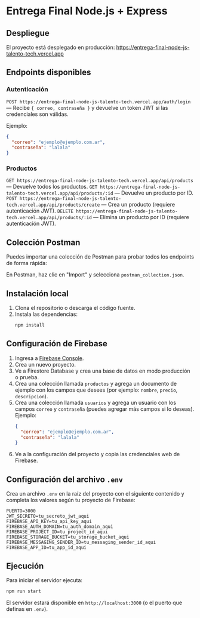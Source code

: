 # Entrega Final Node.js + Express

## Despliegue

El proyecto está desplegado en producción: https://entrega-final-node-js-talento-tech.vercel.app

## Endpoints disponibles

### Autenticación

`POST https://entrega-final-node-js-talento-tech.vercel.app/auth/login` — Recibe `{ correo, contraseña }` y devuelve un token JWT si las credenciales son válidas.

Ejemplo:

```json
{
  "correo": "ejemplo@ejemplo.com.ar",
  "contraseña": "lalala"
}
```

### Productos

`GET https://entrega-final-node-js-talento-tech.vercel.app/api/products` — Devuelve todos los productos.
`GET https://entrega-final-node-js-talento-tech.vercel.app/api/products/:id` — Devuelve un producto por ID.
`POST https://entrega-final-node-js-talento-tech.vercel.app/api/products/create` — Crea un producto (requiere autenticación JWT).
`DELETE https://entrega-final-node-js-talento-tech.vercel.app/api/products/:id` — Elimina un producto por ID (requiere autenticación JWT).

## Colección Postman

Puedes importar una colección de Postman para probar todos los endpoints de forma rápida:

En Postman, haz clic en "Import" y selecciona `postman_collection.json`.

## Instalación local

1. Clona el repositorio o descarga el código fuente.
2. Instala las dependencias:
   ```bash
   npm install
   ```

## Configuración de Firebase

1. Ingresa a [Firebase Console](https://console.firebase.google.com/).
2. Crea un nuevo proyecto.
3. Ve a Firestore Database y crea una base de datos en modo producción o prueba.
4. Crea una colección llamada `productos` y agrega un documento de ejemplo con los campos que desees (por ejemplo: `nombre`, `precio`, `descripcion`).
5. Crea una colección llamada `usuarios` y agrega un usuario con los campos `correo` y `contraseña` (puedes agregar más campos si lo deseas). Ejemplo:
   ```json
   {
     "correo": "ejemplo@ejemplo.com.ar",
     "contraseña": "lalala"
   }
   ```
6. Ve a la configuración del proyecto y copia las credenciales web de Firebase.

## Configuración del archivo `.env`

Crea un archivo `.env` en la raíz del proyecto con el siguiente contenido y completa los valores según tu proyecto de Firebase:

```
PUERTO=3000
JWT_SECRETO=tu_secreto_jwt_aqui
FIREBASE_API_KEY=tu_api_key_aqui
FIREBASE_AUTH_DOMAIN=tu_auth_domain_aqui
FIREBASE_PROJECT_ID=tu_project_id_aqui
FIREBASE_STORAGE_BUCKET=tu_storage_bucket_aqui
FIREBASE_MESSAGING_SENDER_ID=tu_messaging_sender_id_aqui
FIREBASE_APP_ID=tu_app_id_aqui
```

## Ejecución

Para iniciar el servidor ejecuta:

```bash
npm run start
```

El servidor estará disponible en `http://localhost:3000` (o el puerto que definas en `.env`).
